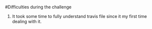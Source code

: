 #Difficulties during the challenge
1. It took some time to fully understand travis file since it my first time dealing with it.
